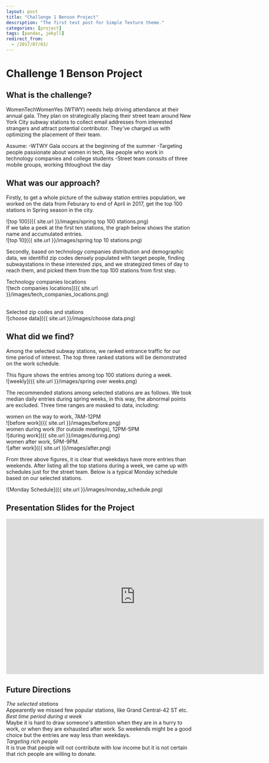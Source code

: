 ```yaml
---
layout: post
title: "Challenge 1 Benson Project"
description: "The first test post for Simple Texture theme."
categories: [project]
tags: [pandas, jekyll]
redirect_from:
  - /2017/07/03/
---
```


# Challenge 1 Benson Project

## What is the challenge?

WomenTechWomenYes (WTWY) needs help driving attendance at their annual gala. They plan on strategically placing their street team around New York City subway stations to collect email addresses from interested strangers and attract potential contributor. They've charged us with optimizing the placement of their team.

Assume: -WTWY Gala occurs at the beginning of the summer
        -Targeting people passionate about women in tech, like people who work in technology companies and college students
        -Street team conssits of three mobile groups, working thtoughout the day

## What was our approach?

Firstly, to get a whole picture of the subway station entries population, we worked on the data from Feburary to end of April in 2017, get the top 100 stations in Spring season in the city.

![top 100]({{ site.url }}/images/spring top 100 stations.png)
<br>
If we take a peek at the first ten stations, the graph below shows the station name and accumulated entries.
<br>
![top 10]({{ site.url }}/images/spring top 10 stations.png)

Secondly, based on technology companies distribution and demographic data, we identifid zip codes densely populated with target people, finding subwaystations in these interested zips, and we strategized times of day to reach them, and picked them from the top 100 stations from first step.

Technology companies locations
<br>
![tech companies locations]({{ site.url }}/images/tech_companies_locations.png)

<br>
Selected zip codes and stations
<br>
![choose data]({{ site.url }}/images/choose data.png)

## What did we find?
Among the selected subway stations, we ranked entrance traffic for our time period of interest. The top three ranked stations will be demonstrated on the work schedule. 

This figure shows the entries among top 100 stations during a week. 
<br>
![weekly]({{ site.url }}/images/spring over weeks.png)
  
The recommended stations among selected stations are as follows. We took median daily entries during spring weeks, in this way, the abnormal points are excluded. Three time ranges are masked to data, including: 
<br>

women on the way to work, 7AM-12PM
<br>
![before work]({{ site.url }}/images/before.png)
<br>
women during work (for outside meetings), 12PM-5PM
<br>
![during work]({{ site.url }}/images/during.png)
<br>
women after work, 5PM-9PM. 
<br>
![after work]({{ site.url }}/images/after.png)

From three above figures, it is clear that weekdays have more entries than weekends. After listing all the top stations during a week, we came up with schedules just for the street team. Below is a typical Monday schedule based on our selected stations. 

![Monday Schedule]({{ site.url }}/images/monday_schedule.png)


## Presentation Slides for the Project  

<iframe src="https://docs.google.com/presentation/d/1ZWMtsq8Ku_AHtkuUxEwEdO-NSpV1YDw9wDiYE6wMUgE/edit?usp=sharing" frameborder="0" width="700" height="422" allowfullscreen="true" mozallowfullscreen="true" webkitallowfullscreen="true"></iframe>  


## Future Directions

*The selected stations*
<br>
Appearently we missed few popular stations, like Grand Central-42 ST etc. 
<br>
*Best time period during a week*
<br>
Maybe it is hard to draw someone's attention when they are in a hurry to work, or when they are exhausted after work. So weekends might be a good choice but the entries are way less than weekdays. 
<br>
*Targeting rich people*
<br>
It is true that people will not contribute with low income but it is not certain that rich people are willing to donate. 







